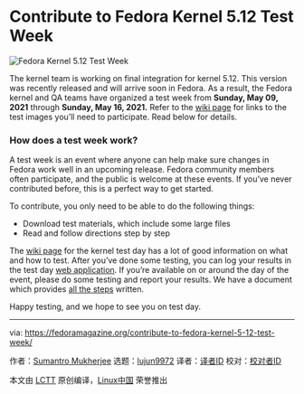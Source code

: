 [#]: subject: (Contribute to Fedora Kernel 5.12 Test Week)
[#]: via: (https://fedoramagazine.org/contribute-to-fedora-kernel-5-12-test-week/)
[#]: author: (Sumantro Mukherjee https://fedoramagazine.org/author/sumantrom/)
[#]: collector: (lujun9972)
[#]: translator: ( )
[#]: reviewer: ( )
[#]: publisher: ( )
[#]: url: ( )

Contribute to Fedora Kernel 5.12 Test Week
======

![Fedora Kernel 5.12 Test Week][1]

The kernel team is working on final integration for kernel 5.12. This version was recently released and will arrive soon in Fedora. As a result, the Fedora kernel and QA teams have organized a test week from **Sunday, May 09, 2021** through **Sunday, May 16, 2021.** Refer to the [wiki page][2] for links to the test images you’ll need to participate. Read below for details.

### How does a test week work?

A test week is an event where anyone can help make sure changes in Fedora work well in an upcoming release. Fedora community members often participate, and the public is welcome at these events. If you’ve never contributed before, this is a perfect way to get started.

To contribute, you only need to be able to do the following things:

  * Download test materials, which include some large files
  * Read and follow directions step by step



The [wiki page][2] for the kernel test day has a lot of good information on what and how to test. After you’ve done some testing, you can log your results in the test day [web application][3]. If you’re available on or around the day of the event, please do some testing and report your results. We have a document which provides [all the steps][4] written.

Happy testing, and we hope to see you on test day.

--------------------------------------------------------------------------------

via: https://fedoramagazine.org/contribute-to-fedora-kernel-5-12-test-week/

作者：[Sumantro Mukherjee][a]
选题：[lujun9972][b]
译者：[译者ID](https://github.com/译者ID)
校对：[校对者ID](https://github.com/校对者ID)

本文由 [LCTT](https://github.com/LCTT/TranslateProject) 原创编译，[Linux中国](https://linux.cn/) 荣誉推出

[a]: https://fedoramagazine.org/author/sumantrom/
[b]: https://github.com/lujun9972
[1]: https://fedoramagazine.org/wp-content/uploads/2015/03/test-days-945x400.png
[2]: http://fedoraproject.org/wiki/Test_Day:2021-05-09_Kernel_5.12_Test_Week
[3]: http://testdays.fedorainfracloud.org/events/114
[4]: https://docs.fedoraproject.org/en-US/quick-docs/kernel/howto-kernel-testday/
